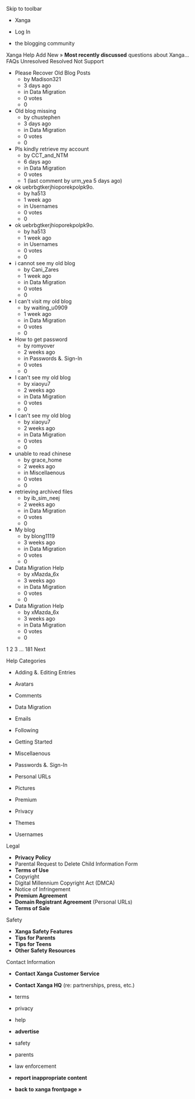 Skip to toolbar

*   Xanga

*   Log In

*   the blogging community

Xanga Help Add New » **Most recently discussed** questions about Xanga… FAQs Unresolved Resolved Not Support

*   Please Recover Old Blog Posts
    *   by Madison321
    *   3 days ago
    *   in Data Migration
    *   0 votes
    *   0
*   Old blog missing
    *   by chustephen
    *   3 days ago
    *   in Data Migration
    *   0 votes
    *   0
*   Pls kindly retrieve my account
    *   by CCT\_and\_NTM
    *   6 days ago
    *   in Data Migration
    *   0 votes
    *   1 (last comment by urm\_yea 5 days ago)
*   ok uebrbgtkerjhioporekpolpk9o.
    *   by ha513
    *   1 week ago
    *   in Usernames
    *   0 votes
    *   0
*   ok uebrbgtkerjhioporekpolpk9o.
    *   by ha513
    *   1 week ago
    *   in Usernames
    *   0 votes
    *   0
*   i cannot see my old blog
    *   by Cani\_Zares
    *   1 week ago
    *   in Data Migration
    *   0 votes
    *   0
*   I can't visit my old blog
    *   by waiting\_u0909
    *   1 week ago
    *   in Data Migration
    *   0 votes
    *   0
*   How to get password
    *   by romyover
    *   2 weeks ago
    *   in Passwords &. Sign-In
    *   0 votes
    *   0
*   I can't see my old blog
    *   by xiaoyu7
    *   2 weeks ago
    *   in Data Migration
    *   0 votes
    *   0
*   I can't see my old blog
    *   by xiaoyu7
    *   2 weeks ago
    *   in Data Migration
    *   0 votes
    *   0
*   unable to read chinese
    *   by grace\_home
    *   2 weeks ago
    *   in Miscellaenous
    *   0 votes
    *   0
*   retrieving archived files
    *   by ib\_sim\_neej
    *   2 weeks ago
    *   in Data Migration
    *   0 votes
    *   0
*   My blog
    *   by blong1119
    *   3 weeks ago
    *   in Data Migration
    *   0 votes
    *   0
*   Data Migration Help
    *   by xMazda\_6x
    *   3 weeks ago
    *   in Data Migration
    *   0 votes
    *   0
*   Data Migration Help
    *   by xMazda\_6x
    *   3 weeks ago
    *   in Data Migration
    *   0 votes
    *   0

1 2 3 ... 181 Next

Help Categories

*   Adding &. Editing Entries
*   Avatars
*   Comments
*   Data Migration
*   Emails
*   Following
*   Getting Started
*   Miscellaenous

*   Passwords &. Sign-In
*   Personal URLs
*   Pictures
*   Premium
*   Privacy
*   Themes
*   Usernames

Legal

*   **Privacy Policy**
*   Parental Request to Delete Child Information Form
*   **Terms of Use**
*   Copyright
*   Digital Millennium Copyright Act (DMCA)
*   Notice of Infringement
*   **Premium Agreement**
*   **Domain Registrant Agreement** (Personal URLs)
*   **Terms of Sale**

Safety

*   **Xanga Safety Features**
*   **Tips for Parents**
*   **Tips for Teens**
*   **Other Safety Resources**

Contact Information

*   **Contact Xanga Customer Service**
*   **Contact Xanga HQ** (re: partnerships, press, etc.)

*   terms
*   privacy
*   help
*   **advertise**

*   safety
*   parents
*   law enforcement
*   **report inappropriate content**

*   **back to xanga frontpage »**